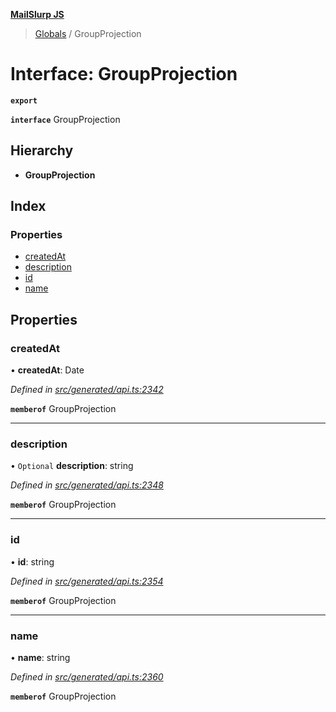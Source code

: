 **[MailSlurp JS](../README.md)**

> [Globals](../README.md) / GroupProjection

# Interface: GroupProjection

**`export`** 

**`interface`** GroupProjection

## Hierarchy

* **GroupProjection**

## Index

### Properties

* [createdAt](groupprojection.md#createdat)
* [description](groupprojection.md#description)
* [id](groupprojection.md#id)
* [name](groupprojection.md#name)

## Properties

### createdAt

•  **createdAt**: Date

*Defined in [src/generated/api.ts:2342](https://github.com/mailslurp/mailslurp-client/blob/730b817/src/generated/api.ts#L2342)*

**`memberof`** GroupProjection

___

### description

• `Optional` **description**: string

*Defined in [src/generated/api.ts:2348](https://github.com/mailslurp/mailslurp-client/blob/730b817/src/generated/api.ts#L2348)*

**`memberof`** GroupProjection

___

### id

•  **id**: string

*Defined in [src/generated/api.ts:2354](https://github.com/mailslurp/mailslurp-client/blob/730b817/src/generated/api.ts#L2354)*

**`memberof`** GroupProjection

___

### name

•  **name**: string

*Defined in [src/generated/api.ts:2360](https://github.com/mailslurp/mailslurp-client/blob/730b817/src/generated/api.ts#L2360)*

**`memberof`** GroupProjection
